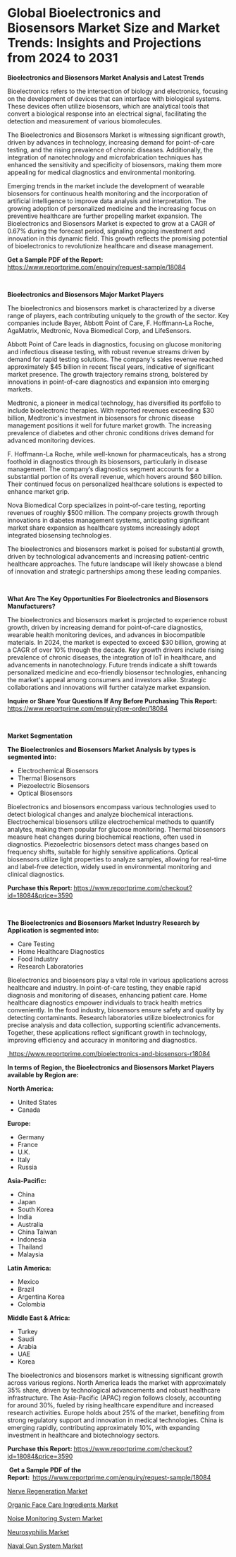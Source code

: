 <p><h1>Global Bioelectronics and Biosensors Market Size and Market Trends: Insights and Projections from 2024 to 2031</h1></p><p><strong>Bioelectronics and Biosensors Market Analysis and Latest Trends</strong></p>
<p><p>Bioelectronics refers to the intersection of biology and electronics, focusing on the development of devices that can interface with biological systems. These devices often utilize biosensors, which are analytical tools that convert a biological response into an electrical signal, facilitating the detection and measurement of various biomolecules.</p><p>The Bioelectronics and Biosensors Market is witnessing significant growth, driven by advances in technology, increasing demand for point-of-care testing, and the rising prevalence of chronic diseases. Additionally, the integration of nanotechnology and microfabrication techniques has enhanced the sensitivity and specificity of biosensors, making them more appealing for medical diagnostics and environmental monitoring.</p><p>Emerging trends in the market include the development of wearable biosensors for continuous health monitoring and the incorporation of artificial intelligence to improve data analysis and interpretation. The growing adoption of personalized medicine and the increasing focus on preventive healthcare are further propelling market expansion. The Bioelectronics and Biosensors Market is expected to grow at a CAGR of 0.67% during the forecast period, signaling ongoing investment and innovation in this dynamic field. This growth reflects the promising potential of bioelectronics to revolutionize healthcare and disease management.</p></p>
<p><strong>Get a Sample PDF of the Report:&nbsp;</strong> <a href="https://www.reportprime.com/enquiry/request-sample/18084?utm_campaign=2013&utm_medium=2&utm_source=Github&utm_content=ia&utm_term=24122024&utm_id=bioelectronics-and-biosensors">https://www.reportprime.com/enquiry/request-sample/18084</a></p>
<p>&nbsp;</p>
<p><strong>Bioelectronics and Biosensors Major Market Players</strong></p>
<p><p>The bioelectronics and biosensors market is characterized by a diverse range of players, each contributing uniquely to the growth of the sector. Key companies include Bayer, Abbott Point of Care, F. Hoffmann-La Roche, AgaMatrix, Medtronic, Nova Biomedical Corp, and LifeSensors. </p><p>Abbott Point of Care leads in diagnostics, focusing on glucose monitoring and infectious disease testing, with robust revenue streams driven by demand for rapid testing solutions. The company's sales revenue reached approximately $45 billion in recent fiscal years, indicative of significant market presence. The growth trajectory remains strong, bolstered by innovations in point-of-care diagnostics and expansion into emerging markets.</p><p>Medtronic, a pioneer in medical technology, has diversified its portfolio to include bioelectronic therapies. With reported revenues exceeding $30 billion, Medtronic's investment in biosensors for chronic disease management positions it well for future market growth. The increasing prevalence of diabetes and other chronic conditions drives demand for advanced monitoring devices.</p><p>F. Hoffmann-La Roche, while well-known for pharmaceuticals, has a strong foothold in diagnostics through its biosensors, particularly in disease management. The company’s diagnostics segment accounts for a substantial portion of its overall revenue, which hovers around $60 billion. Their continued focus on personalized healthcare solutions is expected to enhance market grip.</p><p>Nova Biomedical Corp specializes in point-of-care testing, reporting revenues of roughly $500 million. The company projects growth through innovations in diabetes management systems, anticipating significant market share expansion as healthcare systems increasingly adopt integrated biosensing technologies.</p><p>The bioelectronics and biosensors market is poised for substantial growth, driven by technological advancements and increasing patient-centric healthcare approaches. The future landscape will likely showcase a blend of innovation and strategic partnerships among these leading companies.</p></p>
<p>&nbsp;</p>
<p><strong>What Are The Key Opportunities For Bioelectronics and Biosensors Manufacturers?</strong></p>
<p><p>The bioelectronics and biosensors market is projected to experience robust growth, driven by increasing demand for point-of-care diagnostics, wearable health monitoring devices, and advances in biocompatible materials. In 2024, the market is expected to exceed $30 billion, growing at a CAGR of over 10% through the decade. Key growth drivers include rising prevalence of chronic diseases, the integration of IoT in healthcare, and advancements in nanotechnology. Future trends indicate a shift towards personalized medicine and eco-friendly biosensor technologies, enhancing the market's appeal among consumers and investors alike. Strategic collaborations and innovations will further catalyze market expansion.</p></p>
<p><strong>Inquire or Share Your Questions If Any Before Purchasing This Report:</strong> <a href="https://www.reportprime.com/enquiry/pre-order/18084?utm_campaign=2013&utm_medium=2&utm_source=Github&utm_content=ia&utm_term=24122024&utm_id=bioelectronics-and-biosensors">https://www.reportprime.com/enquiry/pre-order/18084</a></p>
<p>&nbsp;</p>
<p><strong>Market Segmentation</strong></p>
<p><strong>The Bioelectronics and Biosensors Market Analysis by types is segmented into:</strong></p>
<p><ul><li>Electrochemical Biosensors</li><li>Thermal Biosensors</li><li>Piezoelectric Biosensors</li><li>Optical Biosensors</li></ul></p>
<p><p>Bioelectronics and biosensors encompass various technologies used to detect biological changes and analyze biochemical interactions. Electrochemical biosensors utilize electrochemical methods to quantify analytes, making them popular for glucose monitoring. Thermal biosensors measure heat changes during biochemical reactions, often used in diagnostics. Piezoelectric biosensors detect mass changes based on frequency shifts, suitable for highly sensitive applications. Optical biosensors utilize light properties to analyze samples, allowing for real-time and label-free detection, widely used in environmental monitoring and clinical diagnostics.</p></p>
<p><strong>Purchase this Report:&nbsp;</strong><a href="https://www.reportprime.com/checkout?id=18084&price=3590&utm_campaign=2013&utm_medium=2&utm_source=Github&utm_content=ia&utm_term=24122024&utm_id=bioelectronics-and-biosensors">https://www.reportprime.com/checkout?id=18084&price=3590</a></p>
<p>&nbsp;</p>
<p><strong>The Bioelectronics and Biosensors Market Industry Research by Application is segmented into:</strong></p>
<p><ul><li>Care Testing</li><li>Home Healthcare Diagnostics</li><li>Food Industry</li><li>Research Laboratories</li></ul></p>
<p><p>Bioelectronics and biosensors play a vital role in various applications across healthcare and industry. In point-of-care testing, they enable rapid diagnosis and monitoring of diseases, enhancing patient care. Home healthcare diagnostics empower individuals to track health metrics conveniently. In the food industry, biosensors ensure safety and quality by detecting contaminants. Research laboratories utilize bioelectronics for precise analysis and data collection, supporting scientific advancements. Together, these applications reflect significant growth in technology, improving efficiency and accuracy in monitoring and diagnostics.</p></p>
<p><a href="https://www.reportprime.com/bioelectronics-and-biosensors-r18084?utm_campaign=2013&utm_medium=2&utm_source=Github&utm_content=ia&utm_term=24122024&utm_id=bioelectronics-and-biosensors">&nbsp;https://www.reportprime.com/bioelectronics-and-biosensors-r18084</a></p>
<p><strong>In terms of Region, the Bioelectronics and Biosensors Market Players available by Region are:</strong></p>
<p>
    <p> <strong> North America: </strong>
        <ul>
            <li>United States</li>
            <li>Canada</li>
        </ul>
        </p> 
    <p> <strong> Europe: </strong>
        <ul>
            <li>Germany</li>
            <li>France</li>
            <li>U.K.</li>
            <li>Italy</li>
            <li>Russia</li>
        </ul>
        </p> 
    <p> <strong> Asia-Pacific: </strong>
        <ul>
            <li>China</li>
            <li>Japan</li>
            <li>South Korea</li>
            <li>India</li>
            <li>Australia</li>
            <li>China Taiwan</li>
            <li>Indonesia</li>
            <li>Thailand</li>
            <li>Malaysia</li>
        </ul>
        </p> 
    <p> <strong> Latin America: </strong>
        <ul>
            <li>Mexico</li>
            <li>Brazil</li>
            <li>Argentina Korea</li>
            <li>Colombia</li>
        </ul>
        </p> 
    <p> <strong> Middle East & Africa: </strong>
        <ul>
            <li>Turkey</li>
            <li>Saudi</li>
            <li>Arabia</li>
            <li>UAE</li>
            <li>Korea</li>
        </ul>
    </p>
    </p>
<p><p>The bioelectronics and biosensors market is witnessing significant growth across various regions. North America leads the market with approximately 35% share, driven by technological advancements and robust healthcare infrastructure. The Asia-Pacific (APAC) region follows closely, accounting for around 30%, fueled by rising healthcare expenditure and increased research activities. Europe holds about 25% of the market, benefiting from strong regulatory support and innovation in medical technologies. China is emerging rapidly, contributing approximately 10%, with expanding investment in healthcare and biotechnology sectors.</p></p>
<p><strong>Purchase this Report: </strong><a href="https://www.reportprime.com/checkout?id=18084&price=3590&utm_campaign=2013&utm_medium=2&utm_source=Github&utm_content=ia&utm_term=24122024&utm_id=bioelectronics-and-biosensors">https://www.reportprime.com/checkout?id=18084&price=3590</a></p>
<p>&nbsp;<strong>Get a Sample PDF of the Report:&nbsp;&nbsp;</strong><a href="https://www.reportprime.com/enquiry/request-sample/18084?utm_campaign=2013&utm_medium=2&utm_source=Github&utm_content=ia&utm_term=24122024&utm_id=bioelectronics-and-biosensors">https://www.reportprime.com/enquiry/request-sample/18084</a></p>
<p><strong></strong></p>
<p><p><a href="https://www.linkedin.com/pulse/global-nerve-regeneration-market-size-share-projected-7-cagr-of95f?utm_campaign=2013&utm_medium=2&utm_source=Github&utm_content=ia&utm_term=24122024&utm_id=bioelectronics-and-biosensors">Nerve Regeneration Market</a></p><p><a href="https://www.linkedin.com/pulse/market-analysis-report-organic-face-care-ingredients-anticipated-i9zof?utm_campaign=2013&utm_medium=2&utm_source=Github&utm_content=ia&utm_term=24122024&utm_id=bioelectronics-and-biosensors">Organic Face Care Ingredients Market</a></p><p><a href="https://www.linkedin.com/pulse/noise-monitoring-system-market-size-average-cagr-81-f8ype?utm_campaign=2013&utm_medium=2&utm_source=Github&utm_content=ia&utm_term=24122024&utm_id=bioelectronics-and-biosensors">Noise Monitoring System Market</a></p><p><a href="https://www.linkedin.com/pulse/upcoming-boom-neurosyphilis-market-projections-end-use-application-tfgof?utm_campaign=2013&utm_medium=2&utm_source=Github&utm_content=ia&utm_term=24122024&utm_id=bioelectronics-and-biosensors">Neurosyphilis Market</a></p><p><a href="https://www.linkedin.com/pulse/focus-naval-gun-system-market-trends-metrics-sales-size-rfpzf?utm_campaign=2013&utm_medium=2&utm_source=Github&utm_content=ia&utm_term=24122024&utm_id=bioelectronics-and-biosensors">Naval Gun System Market</a></p></p>